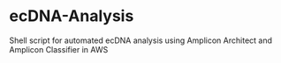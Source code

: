 # ecDNA-Analysis
Shell script for automated ecDNA analysis using Amplicon Architect and Amplicon Classifier in AWS
